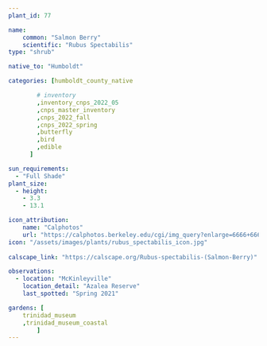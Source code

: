 ```yaml
---
plant_id: 77

name: 
    common: "Salmon Berry"   
    scientific: "Rubus Spectabilis" 
type: "shrub"

native_to: "Humboldt"

categories: [humboldt_county_native

        # inventory
        ,inventory_cnps_2022_05
        ,cnps_master_inventory
        ,cnps_2022_fall
        ,cnps_2022_spring
        ,butterfly
        ,bird
        ,edible
      ]

sun_requirements:
  - "Full Shade"
plant_size:
  - height: 
    - 3.3
    - 13.1

icon_attribution: 
    name: "Calphotos"
    url: "https://calphotos.berkeley.edu/cgi/img_query?enlarge=6666+6666+0713+0034" 
icon: "/assets/images/plants/rubus_spectabilis_icon.jpg"
 
calscape_link: "https://calscape.org/Rubus-spectabilis-(Salmon-Berry)"

observations: 
  - location: "McKinleyville"
    location_detail: "Azalea Reserve"
    last_spotted: "Spring 2021"

gardens: [ 
    trinidad_museum
    ,trinidad_museum_coastal
        ]
---
```


